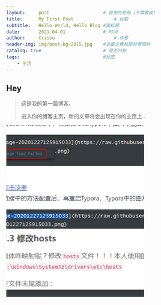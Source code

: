 ```yaml
---
layout:     post   				    # 使用的布局（不需要改）
title:      My First Post 				# 标题 
subtitle:   Hello World, Hello Blog #副标题
date:       2021-04-01 				# 时间
author:     Crissu 						# 作者
header-img: img/post-bg-2015.jpg 	#这篇文章标题背景图片
catalog: true 						# 是否归档
tags:								#标签
    - 生活
---
```






## Hey 

> 这是我的第一篇博客。 
>
> 进入你的博客主页，新的文章将会出现在你的主页上..

![image-20210404163957671](https://raw.githubusercontent.com/crissu/images/main/C%3A%5Csjj%5Cworkspace%5Cgit_repo%5Cimages%5C20210404163957.png)